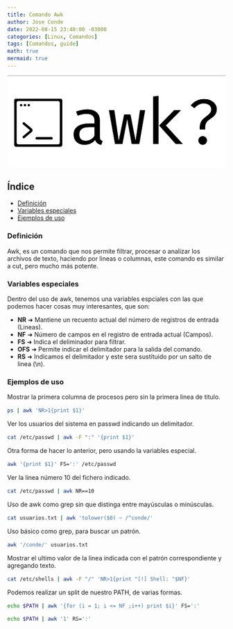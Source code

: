 ```yaml
---
title: Comando Awk
author: Jose Conde
date: 2022-08-15 23:40:00 -03000 
categories: [Linux, Comandos]
tags: [Comandos, guide]
math: true
mermaid: true
---
```


![Wallapaper](/assets/img/post/commands/awk.png)

## Índice
- [Definición](#definición)
- [Variables especiales](#variables-especiales)
- [Ejemplos de uso](#ejemplos-de-uso)

### Definición
Awk, es un comando que nos permite filtrar, procesar o analizar los archivos de texto, haciendo por lineas o columnas, este comando es similar a cut, pero mucho más potente. 

### Variables especiales
Dentro del uso de awk, tenemos una variables espciales con las que podemos hacer cosas muy interesantes, que son: 
- **NR** ➜ Mantiene un recuento actual del número de registros de entrada (Lineas).
- **NF** ➜ Número de campos en el registro de entrada actual (Campos).
- **FS** ➜ Indica el deliminador para filtrar.
- **OFS** ➜ Permite indicar el delimitador para la salida del comando.
- **RS** ➜ Indicamos el delimitador y este sera sustituido por un salto de linea (\n). 

### Ejemplos de uso 
Mostrar la primera columna de procesos pero sin la primera linea de titulo. 
```bash
ps | awk 'NR>1{print $1}'
```

Ver los usuarios del sistema en passwd indicando un delimitador. 
```bash
cat /etc/passwd | awk -F ":" '{print $1}'
```

Otra forma de hacer lo anterior, pero usando la variables especial.
```bash
awk '{print $1}' FS=':' /etc/passwd
```

Ver la linea número 10 del fichero indicado. 
```bash
cat /etc/passwd | awk NR==10
```

Uso de awk como grep sin que distinga entre mayúsculas o minúsculas. 
```bash
cat usuarios.txt | awk 'tolower($0) ~ /^conde/'
```

Uso básico como grep, para buscar un patrón. 
```bash
awk '/conde/' usuarios.txt
```

Mostrar el ultimo valor de la linea indicada con el patrón correspondiente y agregando texto. 
```bash
cat /etc/shells | awk -F "/" 'NR>1{print "[!] Shell: "$NF}'
```

Podemos realizar un split de nuestro PATH, de varias formas.  
```bash
echo $PATH | awk '{for (i = 1; i <= NF ;i++) print $i}' FS=':'
```
```bash
echo $PATH | awk '1' RS=':'
```

